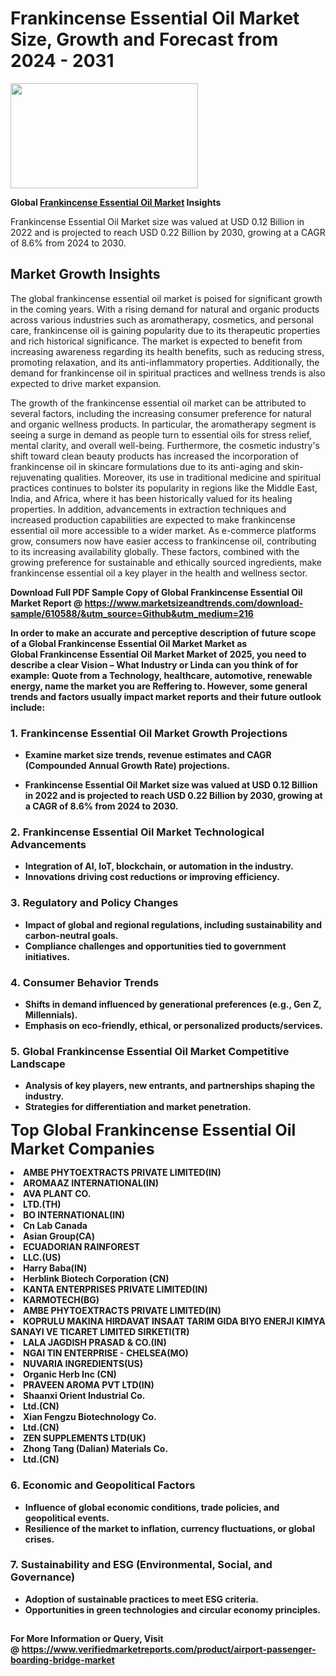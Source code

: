 <H1>Frankincense Essential Oil Market Size, Growth and Forecast from 2024 - 2031</H1><img class="aligncenter size-medium wp-image-584254" src="https://thirdeyenews.in/wp-content/uploads/2024/09/Global-Market-Research-300x168.jpeg" alt="" width="300" height="168" /><p><strong>Global&nbsp;<a href="https://www.marketsizeandtrends.com/download-sample/610588/&amp;utm_source=Github&utm_medium=216">Frankincense Essential Oil Market</a> Insights</strong></p><p>Frankincense Essential Oil Market size was valued at USD 0.12 Billion in 2022 and is projected to reach USD 0.22 Billion by 2030, growing at a CAGR of 8.6% from 2024 to 2030.</p><p><h2>Market Growth Insights</h2> <p>The global frankincense essential oil market is poised for significant growth in the coming years. With a rising demand for natural and organic products across various industries such as aromatherapy, cosmetics, and personal care, frankincense oil is gaining popularity due to its therapeutic properties and rich historical significance. The market is expected to benefit from increasing awareness regarding its health benefits, such as reducing stress, promoting relaxation, and its anti-inflammatory properties. Additionally, the demand for frankincense oil in spiritual practices and wellness trends is also expected to drive market expansion.</p> <p><strong></strong></p> <p>The growth of the frankincense essential oil market can be attributed to several factors, including the increasing consumer preference for natural and organic wellness products. In particular, the aromatherapy segment is seeing a surge in demand as people turn to essential oils for stress relief, mental clarity, and overall well-being. Furthermore, the cosmetic industry's shift toward clean beauty products has increased the incorporation of frankincense oil in skincare formulations due to its anti-aging and skin-rejuvenating qualities. Moreover, its use in traditional medicine and spiritual practices continues to bolster its popularity in regions like the Middle East, India, and Africa, where it has been historically valued for its healing properties. In addition, advancements in extraction techniques and increased production capabilities are expected to make frankincense essential oil more accessible to a wider market. As e-commerce platforms grow, consumers now have easier access to frankincense oil, contributing to its increasing availability globally. These factors, combined with the growing preference for sustainable and ethically sourced ingredients, make frankincense essential oil a key player in the health and wellness sector. <p><strong></p><p><span class=""><strong>Download Full PDF Sample Copy of Global Frankincense Essential Oil Market Report</strong> @ <a href="https://www.marketsizeandtrends.com/download-sample/610588/&amp;utm_source=Github&utm_medium=216" target="_blank">https://www.marketsizeandtrends.com/download-sample/610588/&amp;utm_source=Github&utm_medium=216</a></span></p><p>In order to make an accurate and perceptive description of future scope of a Global&nbsp;Frankincense Essential Oil Market Market as Global&nbsp;Frankincense Essential Oil Market Market of 2025, you need to describe a clear Vision &ndash; What Industry or Linda can you think of for example: Quote from a Technology, healthcare, automotive, renewable energy, name the market you are Reffering to. However, some general trends and factors usually impact market reports and their future outlook include:</p><h3>1.&nbsp;<strong>Frankincense Essential Oil Market Growth Projections</strong></h3><ul><li>Examine market size trends, revenue estimates and CAGR (Compounded Annual Growth Rate) projections.</li><li><p>Frankincense Essential Oil Market size was valued at USD 0.12 Billion in 2022 and is projected to reach USD 0.22 Billion by 2030, growing at a CAGR of 8.6% from 2024 to 2030.</p></li></ul><h3>2.&nbsp;<strong>Frankincense Essential Oil Market Technological Advancements</strong></h3><ul><li>Integration of AI, IoT, blockchain, or automation in the industry.</li><li>Innovations driving cost reductions or improving efficiency.</li></ul><h3>3.&nbsp;<strong>Regulatory and Policy Changes</strong></h3><ul><li>Impact of global and regional regulations, including sustainability and carbon-neutral goals.</li><li>Compliance challenges and opportunities tied to government initiatives.</li></ul><h3>4.&nbsp;<strong>Consumer Behavior Trends</strong></h3><ul><li>Shifts in demand influenced by generational preferences (e.g., Gen Z, Millennials).</li><li>Emphasis on eco-friendly, ethical, or personalized products/services.</li></ul><h3>5.&nbsp;<strong>Global Frankincense Essential Oil Market Competitive Landscape</strong></h3><ul><li>Analysis of key players, new entrants, and partnerships shaping the industry.</li><li>Strategies for differentiation and market penetration.</li></ul><p data-pm-slice="1 1 []"><span style="color: inherit; font-family: inherit; font-size: 25px;">Top Global Frankincense Essential Oil Market Companies</span></p><div class="" data-test-id=""><p><li>AMBE PHYTOEXTRACTS PRIVATE LIMITED(IN)</li><li> AROMAAZ INTERNATIONAL(IN)</li><li> AVA PLANT CO.</li><li> LTD.(TH)</li><li> BO INTERNATIONAL(IN)</li><li> Cn Lab Canada</li><li> Asian Group(CA)</li><li> ECUADORIAN RAINFOREST</li><li> LLC.(US)</li><li> Harry Baba(IN)</li><li> Herblink Biotech Corporation (CN)</li><li> KANTA ENTERPRISES PRIVATE LIMITED(IN)</li><li> KARMOTECH(BG)</li><li> AMBE PHYTOEXTRACTS PRIVATE LIMITED(IN)</li><li> KOPRULU MAKINA HIRDAVAT INSAAT TARIM GIDA BIYO ENERJI KIMYA SANAYI VE TICARET LIMITED SIRKETI(TR)</li><li> LALA JAGDISH PRASAD & CO.(IN)</li><li> NGAI TIN ENTERPRISE - CHELSEA(MO)</li><li> NUVARIA INGREDIENTS(US)</li><li> Organic Herb Inc (CN)</li><li> PRAVEEN AROMA PVT LTD(IN)</li><li> Shaanxi Orient Industrial Co.</li><li> Ltd.(CN)</li><li> Xian Fengzu Biotechnology Co.</li><li> Ltd.(CN)</li><li> ZEN SUPPLEMENTS LTD(UK)</li><li> Zhong Tang (Dalian) Materials Co.</li><li> Ltd.(CN)</li></p></div><h3>6.&nbsp;<strong>Economic and Geopolitical Factors</strong></h3><ul><li>Influence of global economic conditions, trade policies, and geopolitical events.</li><li>Resilience of the market to inflation, currency fluctuations, or global crises.</li></ul><h3>7.&nbsp;<strong>Sustainability and ESG (Environmental, Social, and Governance)</strong></h3><ul><li>Adoption of sustainable practices to meet ESG criteria.</li><li>Opportunities in green technologies and circular economy principles.</li></ul><h2><strong style="font-size: 14px;">For More Information or Query, Visit @&nbsp;</strong><a style="background-color: #ffffff; font-size: 14px;" href="https://www.marketsizeandtrends.com/report/frankincense-essential-oil-market/" target="_blank">https://www.verifiedmarketreports.com/product/airport-passenger-boarding-bridge-market</a></h2>
